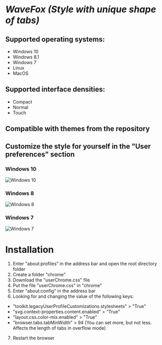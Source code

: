 # *WaveFox (Style with unique shape of tabs)*

## Supported operating systems:
* Windows 10
* Windows 8.1
* Windows 7
* Linux 
* MacOS

## Supported interface densities:
* Compact
* Normal
* Touch

## Compatible with themes from the repository

## Customize the style for yourself in the "User preferences" section

### Windows 10
![Windows 10](https://user-images.githubusercontent.com/85301851/123125139-ee92c380-d450-11eb-8458-1e12fdc7e847.png)

### Windows 8
![Windows 8](https://user-images.githubusercontent.com/85301851/123125196-f94d5880-d450-11eb-93c3-c1d0331a8069.png)

### Windows 7
![Windows 7](https://user-images.githubusercontent.com/85301851/123125224-fe120c80-d450-11eb-8410-f9d90e5d5d9b.png)

# Installation
1) Enter "about:profiles" in the address bar and open the root directory folder
2) Create a folder "chrome"
3) Download the "userChrome.css" file
4) Put the file "userChrome.css" in "chrome"
5) Enter "about:config" in the address bar
6) Looking for and changing the value of the following keys:
* "toolkit.legacyUserProfileCustomizations.stylesheets" > "True"
* "svg.context-properties.content.enabled" > "True"
* "layout.css.color-mix.enabled" > "True"
* "browser.tabs.tabMinWidth" > 94 (You can set more, but not less. Affects the length of tabs in overflow mode)
7) Restart the browser
